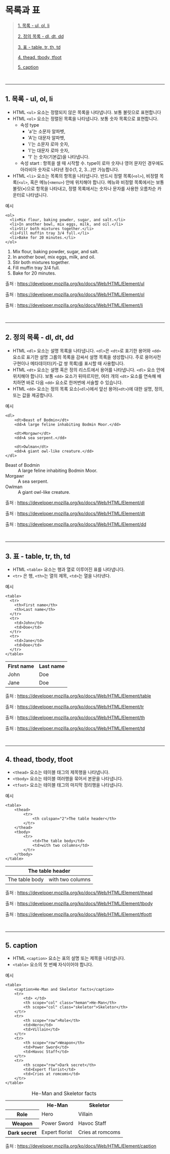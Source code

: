 # 목록과 표

> [1. 목록 - ul, ol, li](#1-목록---ul-ol-li)
>
> [2. 정의 목록 - dl, dt, dd](#2-정의-목록---dl-dt-dd)
>
> [3. 표 - table, tr, th, td](#3-표---table-tr-th-td)
>
> [4. thead, tbody, tfoot](#4-thead-tbody-tfoot)
>
> [5. caption](#5-caption)

<br><hr>

## 1. 목록 - ul, ol, li

- HTML `<ul>` 요소는 정렬되지 않은 목록을 나타냅니다. 보통 불릿으로 표현합니다
- HTML `<ol>` 요소는 정렬된 목록을 나타냅니다. 보통 숫자 목록으로 표현합니다.
  - 속성 type
    - 'a'는 소문자 알파벳,
    - 'A'는 대문자 알파벳,
    - 'i'는 소문자 로마 숫자,
    - 'I'는 대문자 로마 숫자,
    - '1' 는 숫자(기본값)을 나타냅니다.
  - 속성 start : 항목을 셀 때 시작할 수. type이 로마 숫자나 영어 문자인 경우에도 아라비아 숫자로 나타낸 정수(1, 2, 3...)만 가능합니다.
- HTML `<li>` 요소는 목록의 항목을 나타냅니다. 반드시 정렬 목록(`<ol>`), 비정렬 목록(`<ul>`, 혹은 메뉴(`<menu>`) 안에 위치해야 합니다. 메뉴와 비정렬 목록에서는 보통 불릿(•)으로 항목을 나타내고, 정렬 목록에서는 숫자나 문자를 사용한 오름차순 카운터로 나타냅니다.

예시

```
<ol>
  <li>Mix flour, baking powder, sugar, and salt.</li>
  <li>In another bowl, mix eggs, milk, and oil.</li>
  <li>Stir both mixtures together.</li>
  <li>Fill muffin tray 3/4 full.</li>
  <li>Bake for 20 minutes.</li>
</ol>
```

<ol>
  <li>Mix flour, baking powder, sugar, and salt.</li>
  <li>In another bowl, mix eggs, milk, and oil.</li>
  <li>Stir both mixtures together.</li>
  <li>Fill muffin tray 3/4 full.</li>
  <li>Bake for 20 minutes.</li>
</ol>

출처 : https://developer.mozilla.org/ko/docs/Web/HTML/Element/ul

출처 : https://developer.mozilla.org/ko/docs/Web/HTML/Element/ol

출처 : https://developer.mozilla.org/ko/docs/Web/HTML/Element/li

<br><hr>

## 2. 정의 목록 - dl, dt, dd

- HTML `<dl>` 요소는 설명 목록을 나타냅니다. `<dl>`은 `<dt>`로 표기한 용어와 `<dd>` 요소로 표기한 설명 그룹의 목록을 감싸서 설명 목록을 생성합니다. 주로 용어사전 구현이나 메타데이터(키-값 쌍 목록)를 표시할 때 사용합니다.
- HTML `<dt>` 요소는 설명 혹은 정의 리스트에서 용어를 나타냅니다. `<dl>` 요소 안에 위치해야 합니다. 보통 `<dd>` 요소가 뒤따르지만, 여러 개의 `<dt>` 요소를 연속해 배치하면 바로 다음 `<dd>` 요소로 한꺼번에 서술할 수 있습니다.
- HTML `<dd>` 요소는 정의 목록 요소(`<dl>`)에서 앞선 용어(`<dt>`)에 대한 설명, 정의, 또는 값을 제공합니다.

예시

```
<dl>
    <dt>Beast of Bodmin</dt>
    <dd>A large feline inhabiting Bodmin Moor.</dd>

    <dt>Morgawr</dt>
    <dd>A sea serpent.</dd>

    <dt>Owlman</dt>
    <dd>A giant owl-like creature.</dd>
</dl>
```

<dl>
    <dt>Beast of Bodmin</dt>
    <dd>A large feline inhabiting Bodmin Moor.</dd>
    <dt>Morgawr</dt>
    <dd>A sea serpent.</dd>
    <dt>Owlman</dt>
    <dd>A giant owl-like creature.</dd>
</dl>

출처 : https://developer.mozilla.org/ko/docs/Web/HTML/Element/dl

출처 : https://developer.mozilla.org/ko/docs/Web/HTML/Element/dt

출처 : https://developer.mozilla.org/ko/docs/Web/HTML/Element/dd

<br><hr>

## 3. 표 - table, tr, th, td

- HTML `<table>` 요소는 행과 열로 이루어진 표를 나타냅니다.
- `<tr>` 은 행, `<th>`는 열의 제목, `<td>`는 열을 나타낸다.

예시

```
<table>
  <tr>
    <th>First name</th>
    <th>Last name</th>
  </tr>
  <tr>
    <td>John</td>
    <td>Doe</td>
  </tr>
  <tr>
    <td>Jane</td>
    <td>Doe</td>
  </tr>
</table>
```

<table>
  <tr>
    <th>First name</th>
    <th>Last name</th>
  </tr>
  <tr>
    <td>John</td>
    <td>Doe</td>
  </tr>
  <tr>
    <td>Jane</td>
    <td>Doe</td>
  </tr>
</table>

출처 : https://developer.mozilla.org/ko/docs/Web/HTML/Element/table

출처 : https://developer.mozilla.org/ko/docs/Web/HTML/Element/tr

출처 : https://developer.mozilla.org/ko/docs/Web/HTML/Element/th

출처 : https://developer.mozilla.org/ko/docs/Web/HTML/Element/td

<br><hr>

## 4. thead, tbody, tfoot

- `<thead>` 요소는 테이블 태그의 제목행을 나타냅니다.
- `<tbody>` 요소는 테이블 여러행을 묶어서 본문을 나타냅니다.
- `<tfoot>` 요소는 테이블 태그의 마지막 정리행을 나타냅니다.

예시

```
<table>
    <thead>
        <tr>
            <th colspan="2">The table header</th>
        </tr>
    </thead>
    <tbody>
        <tr>
            <td>The table body</td>
            <td>with two columns</td>
        </tr>
    </tbody>
</table>
```

<table>
    <thead>
        <tr>
            <th colspan="2">The table header</th>
        </tr>
    </thead>
    <tbody>
        <tr>
            <td>The table body</td>
            <td>with two columns</td>
        </tr>
    </tbody>
</table>

출처 : https://developer.mozilla.org/ko/docs/Web/HTML/Element/thead

출처 : https://developer.mozilla.org/ko/docs/Web/HTML/Element/tbody

출처 : https://developer.mozilla.org/ko/docs/Web/HTML/Element/tfoott

<br><hr>

## 5. caption

- HTML `<caption>` 요소는 표의 설명 또는 제목을 나타냅니다.
- `<table>` 요소의 첫 번째 자식이어야 합니다.

예시

```
<table>
    <caption>He-Man and Skeletor facts</caption>
    <tr>
        <td> </td>
        <th scope="col" class="heman">He-Man</th>
        <th scope="col" class="skeletor">Skeletor</th>
    </tr>
    <tr>
        <th scope="row">Role</th>
        <td>Hero</td>
        <td>Villain</td>
    </tr>
    <tr>
        <th scope="row">Weapon</th>
        <td>Power Sword</td>
        <td>Havoc Staff</td>
    </tr>
    <tr>
        <th scope="row">Dark secret</th>
        <td>Expert florist</td>
        <td>Cries at romcoms</td>
    </tr>
</table>
```

<table>
    <caption>He-Man and Skeletor facts</caption>
    <tr>
        <td> </td>
        <th scope="col" class="heman">He-Man</th>
        <th scope="col" class="skeletor">Skeletor</th>
    </tr>
    <tr>
        <th scope="row">Role</th>
        <td>Hero</td>
        <td>Villain</td>
    </tr>
    <tr>
        <th scope="row">Weapon</th>
        <td>Power Sword</td>
        <td>Havoc Staff</td>
    </tr>
    <tr>
        <th scope="row">Dark secret</th>
        <td>Expert florist</td>
        <td>Cries at romcoms</td>
    </tr>
</table>

출처 : https://developer.mozilla.org/ko/docs/Web/HTML/Element/caption

